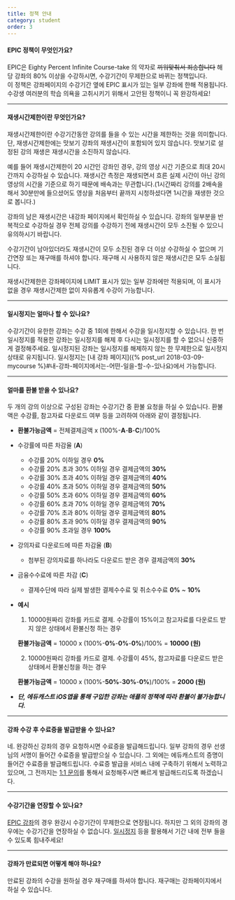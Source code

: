 ```yaml
---
title: 정책 안내
category: student
order: 3
---
```

#### EPIC 정책이 무엇인가요?
EPIC은 Eighty Percent Infinite Course-take 의 약자로 ~~끼워맞춰서 죄송합니다~~
해당 강좌의 80% 이상을 수강하시면, 수강기간이 무제한으로 바뀌는 정책입니다.  
이 정책은 강좌페이지의 수강기간 옆에 EPIC 표시가 있는 일부 강좌에 한해 적용됩니다.  
수강생 여러분의 학습 의욕을 고취시키기 위해서 고안된 정책이니 꼭 완강하세요!

---

#### 재생시간제한이란 무엇인가요?
재생시간제한이란 수강기간동안 강의를 들을 수 있는 시간을 제한하는 것을 의미합니다. 단, 재생시간제한에는 맛보기 강좌의 재생시간이 포함되어 있지 않습니다. 맛보기로 설정된 강의 재생은 재생시간을 소진하지 않습니다.

예를 들어 재생시간제한이 20 시간인 강좌인 경우, 강의 영상 시간 기준으로 최대 20시간까지 수강하실 수 있습니다.
재생시간 측정은 재생되면서 흐른 실제 시간이 아닌 강의 영상의 시간을 기준으로 하기 때문에 배속과는 무관합니다.(1시간짜리 강의를 2배속을 해서 30분만에 들으셨어도 영상을 처음부터 끝까지 시청하셨다면 1시간을 재생한 것으로 봅니다.)

강좌의 남은 재생시간은 내강좌 페이지에서 확인하실 수 있습니다. 강좌의 일부분을 반복적으로 수강하실 경우 전체 강의를 수강하기 전에 재생시간이 모두 소진될 수 있으니 유의하시기 바랍니다.

수강기간이 남아있더라도 재생시간이 모두 소진된 경우 더 이상 수강하실 수 없으며 기간연장 또는 재구매를 하셔야 합니다. 재구매 시 사용하지 않은 재생시간은 모두 소실됩니다.  

재생시간제한은 강좌페이지에 LIMIT 표시가 있는 일부 강좌에만 적용되며, 이 표시가 없을 경우 재생시간제한 없이 자유롭게 수강이 가능합니다.

---

#### 일시정지는 얼마나 할 수 있나요?
수강기간이 유한한 강좌는 수강 중 1회에 한해서 수강을 일시정지할 수 있습니다.
한 번 일시정지를 적용한 강좌는 일시정지를 해제 후 다시는 일시정지를 할 수 없으니 신중하게 결정해주세요.
일시정지된 강좌는 일시정지를 해제하지 않는 한 무제한으로 일시정지상태로 유지됩니다.
일시정지는 [내 강좌 페이지]({% post_url 2018-03-09-mycourse %}#내-강좌-페이지에서는-어떤-일을-할-수-있나요)에서 가능합니다.

---

#### 얼마를 환불 받을 수 있나요?
두 개의 강의 이상으로 구성된 강좌는 수강기간 중 환불 요청을 하실 수 있습니다. 환불액은 수강률, 참고자료 다운로드 여부 등을 고려하여 아래와 같이 결정됩니다.
- **환불가능금액** = 전체결제금액 x (100%-**A**-**B**-**C**)/100%  

- 수강률에 따른 차감율 (**A**)  

    - 수강률 20% 이하일 경우 **0%**  
    -	수강률 20% 초과 30% 이하일 경우 결제금액의 **30%**  
    - 수강률 30% 초과 40% 이하일 경우 결제금액의 **40%**  
    - 수강률 40% 초과 50% 이하일 경우 결제금액의 **50%**  
    - 수강률 50% 초과 60% 이하일 경우 결제금액의 **60%**  
    - 수강률 60% 초과 70% 이하일 경우 결제금액의 **70%**  
    - 수강률 70% 초과 80% 이하일 경우 결제금액의 **80%**  
    - 수강률 80% 초과 90% 이하일 경우 결제금액의 **90%**  
    - 수강률 90% 초과일 경우 **100%**  


- 강의자료 다운로드에 따른 차감율 (**B**)  

    - 첨부된 강의자료를 하나라도 다운로드 받은 경우 결제금액의 **30%**  


- 금융수수료에 따른 차감 (**C**)  

    - 결제수단에 따라 실제 발생한 결제수수료 및 취소수수료 **0%** ~ **10%**  


- **예시**

  1. 10000원짜리 강좌를 카드로 결제. 수강률이 15%이고 참고자료를 다운로드 받지 않은 상태에서 환불신청 하는 경우  

    **환불가능금액** = 10000 x (100%-**0%**-**0%**-**0%**)/100% = **10000 (원)**  

  2. 10000원짜리 강좌를 카드로 결제. 수강률이 45%, 참고자료를 다운로드 받은 상태에서 환불신청을 하는 경우

    **환불가능금액** = 10000 x (100%-**50%**-**30%**-**0%**)/100% = **2000 (원)**  

- ***단, 에듀캐스트 iOS앱을 통해 구입한 강좌는 애플의 정책에 따라 환불이 불가능합니다.***  

---

#### 강좌 수강 후 수료증을 발급받을 수 있나요?
네. 완강하신 강좌의 경우 요청하시면 수료증을 발급해드립니다.
일부 강좌의 경우 선생님의 서명이 들어간 수료증을 발급받으실 수 있습니다.
그 외에는 에듀캐스트의 증명이 들어간 수료증을 발급해드립니다.
수료증 발급을 서비스 내에 구축하기 위해서 노력하고 있으며,
그 전까지는 [1:1 문의](https://educast.com/support/inquiry/create/)를 통해서 요청해주시면 빠르게 발급해드리도록 하겠습니다.

---

#### 수강기간을 연장할 수 있나요?
[EPIC 강좌](#EPIC-정책이-무엇인가요)의 경우 완강시 수강기간이 무제한으로 연장됩니다.
하지만 그 외의 강좌의 경우에는 수강기간을 연장하실 수 없습니다.
[일시정지](#일시정지는-얼마나-할-수-있나요) 등을 활용해서 기간 내에 전부 들을 수 있도록 힘내주세요!

---

#### 강좌가 만료되면 어떻게 해야 하나요?
만료된 강좌의 수강을 원하실 경우 재구매를 하셔야 합니다. 재구매는 강좌페이지에서 하실 수 있습니다.
